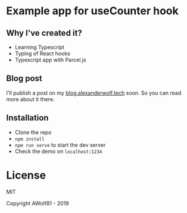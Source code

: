# Example app for useCounter hook

## Why I've created it?

- Learning Typescript
- Typing of React hooks
- Typescript app with Parcel.js

## Blog post

I'll publish a post on my [blog.alexanderwolf.tech](blog.alexanderwolf.tech) soon. So you can read more about it there.

## Installation

- Clone the repo
- `npm install`
- `npm run serve` to start the dev server
- Check the demo on `localhost:1234`

# License

MIT

Copyright AWolf81 - 2019
